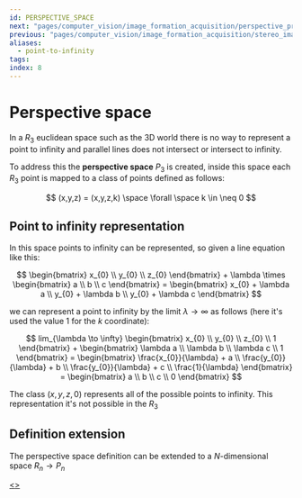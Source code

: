 ```yaml
---
id: PERSPECTIVE_SPACE
next: "pages/computer_vision/image_formation_acquisition/perspective_projection_matrix.md"
previous: "pages/computer_vision/image_formation_acquisition/stereo_image_acquisition.md"
aliases:
  - point-to-infinity
tags:
index: 8
---
```


# Perspective space

In a $R_{3}$ euclidean space such as the 3D world there is no way to represent a point to infinity and parallel lines does not intersect or intersect to infinity.

To address this the **perspective space**  $P_{3}$ is created, inside  this space each $R_{3}$ point is mapped to a class of points defined as follows:

$$
(x,y,z) = (x,y,z,k) \space \forall \space k \in \neq 0
$$

## Point to infinity representation

In this space points to infinity can be represented, so given a line equation like this:

$$
\begin{bmatrix}
x_{0}  \\
y_{0}  \\
z_{0}
\end{bmatrix} +
\lambda \times
\begin{bmatrix}
a  \\
b  \\
c
\end{bmatrix} =
\begin{bmatrix}
x_{0} + \lambda a  \\
y_{0} + \lambda b  \\
y_{0} + \lambda c
\end{bmatrix}
$$

we can represent a point to infinity by the limit $\lambda \to \infty$ as follows (here it's used the value $1$ for the $k$ coordinate):

$$
lim_{\lambda \to \infty}
\begin{bmatrix}
x_{0}  \\
y_{0}  \\
z_{0}  \\
1
\end{bmatrix} +
\begin{bmatrix}
\lambda a  \\
\lambda b  \\
\lambda c  \\
1
\end{bmatrix} =
\begin{bmatrix}
\frac{x_{0}}{\lambda} + a  \\
\frac{y_{0}}{\lambda} + b  \\
\frac{y_{0}}{\lambda} + c  \\
\frac{1}{\lambda}
\end{bmatrix} =
\begin{bmatrix}
a  \\
b  \\
c  \\
0
\end{bmatrix}
$$

The class $(x,y,z,0)$ represents all of the possible points to infinity. This representation it's not possible in the $R_{3}$

## Definition extension

The perspective space definition can be extended to a $N$-dimensional space $R_{n}\rightarrow P_{n}$

[<](pages/computer_vision/image_formation_acquisition/stereo_image_acquisition.md)[>](pages/computer_vision/image_formation_acquisition/perspective_projection_matrix.md)
